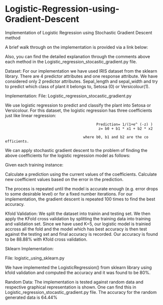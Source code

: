 # Logistic-Regression-using-Gradient-Descent
Implementation of Logistic Regression using Stochastic Gradient Descent method

A brief walk through on the implementation is provided via a link below:

Also, you can find the detailed explanation through the comments above each method in the Logistic_regression_stocastic_gradient.py file.

Dataset: For our implementation we have used IRIS dataset from the sklearn library. There are 4 predictor attributes and one response attribute.
We have considered only 2 predictor attributes. Sepal_length and sepal_width and try to predict which class of plant it belongs to,
Setosa (0) or Versicolour(1).

Implementation:
File:  Logistic_regression_stocastic_gradient.py

We use logistic regression to predict and classify the plant into Setosa or Versicolour. For this dataset, 
the logistic regression has three coefficients just like linear regression:
                                            
                                              Prediction= 1/(1+e^ (-z) )
                                               z= b0 + b1 * x1 + b2 * x2
                                               
                                        where b0, b1 and b2 are the co efficients.
                                        
We can apply stochastic gradient descent to the problem of finding the above coefficients for the logistic regression model as follows:

Given each training instance:

Calculate a prediction using the current values of the coefficients.
Calculate new coefficient values based on the error in the prediction.

The process is repeated until the model is accurate enough (e.g. error drops to some desirable level) or for a fixed number iterations.
For our implementation, the gradient descent is repeated 100 times to find the best accuracy.

Kfold Validation: We split the dataset into trainin and testing set. We then apply the KFold cross validation by splitting the training data
into training and validation set. Since we have used K=5, our logistic model is trainied accross all the fold and the model which has best accuracy
is then test against the testing set and final accuracy is recorded. Our accuracy is found to be 88.88% with Kfold cross validation.

Sklearn Implementation:

File: logistic_using_sklearn.py

We have implemented the LogisticRegression() from sklearn library using kfold validation and computed the accuracy and it was found to be
80%.

Random Data: The implementation is tested against random data and respective graphical representation is shown. One can find this in
Logistic_regression_stocastic_gradient.py file. The accuracy for the random generated data is 64.44%




